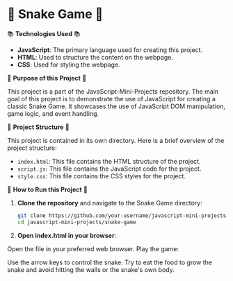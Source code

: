 # 🐍 Snake Game 🐍

📚 **Technologies Used** 📚

- **JavaScript**: The primary language used for creating this project.
- **HTML**: Used to structure the content on the webpage.
- **CSS**: Used for styling the webpage.

🎯 **Purpose of this Project** 🎯

This project is a part of the JavaScript-Mini-Projects repository. The main goal of this project is to demonstrate the use of JavaScript for creating a classic Snake Game. It showcases the use of JavaScript DOM manipulation, game logic, and event handling.

📂 **Project Structure** 📂

This project is contained in its own directory. Here is a brief overview of the project structure:

- `index.html`: This file contains the HTML structure of the project.
- `script.js`: This file contains the JavaScript code for the project.
- `style.css`: This file contains the CSS styles for the project.

🚀 **How to Run this Project** 🚀

1. **Clone the repository** and navigate to the Snake Game directory:
   ```sh
   git clone https://github.com/your-username/javascript-mini-projects.git
   cd javascript-mini-projects/snake-game

2. **Open index.html in your browser**:

Open the file in your preferred web browser.
Play the game:

Use the arrow keys to control the snake.
Try to eat the food to grow the snake and avoid hitting the walls or the snake's own body.